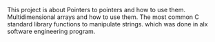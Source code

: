 This project is about 
Pointers to pointers and how to use them.
Multidimensional arrays and how to use them.
The most common C standard library functions to manipulate strings.
which was done in alx software engineering program.
